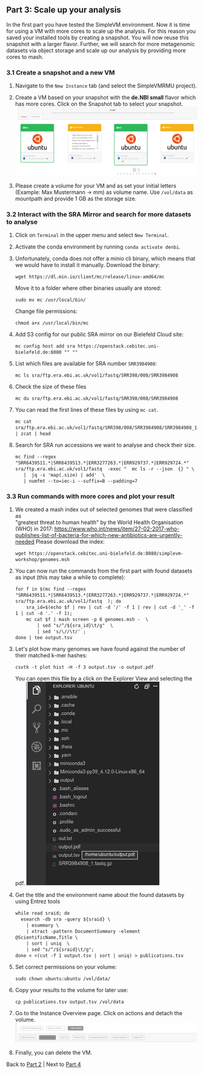 ## Part 3: Scale up your analysis

In the first part you have tested the SimpleVM environment. Now it is time
for using a VM with more cores to scale up the analysis. For this reason you 
saved your installed tools by creating a snapshot. You will now reuse
this snapshot with a larger flavor.
Further, we will search for more metagenomic datasets via object storage
and scale up our analysis by providing more cores to mash.

### 3.1 Create a snapshot and a new VM

1. Navigate to the `New Instance` tab (and select the SimpleVMRMU project).

2. Create a VM based on your snapshot with the **de.NBI small** flavor
   which has more cores. Click on the Snapshot tab to select your snapshot.
   ![](figures/startsnap.png)

3. Please create a volume for your VM and as set your 
   initial letters (Example: Max Mustermann -> mm) as volume name. 
   Use `/vol/data` as mountpath and provide 1 GB as the storage size.

### 3.2 Interact with the SRA Mirror and search for more datasets to analyse

1. Click on `Terminal` in the upper menu and select `New Terminal`.

2. Activate the conda environment by running `conda activate denbi`.

3. Unfortunately, conda does not offer a minio cli binary,
   which means that we would have to install it manually.
   Download the binary:
   ```
   wget https://dl.min.io/client/mc/release/linux-amd64/mc
   ```
   Move it to a folder where other binaries usually are stored:
   ```
   sudo mv mc /usr/local/bin/
   ```
   Change file permissions:
   ```
   chmod a+x /usr/local/bin/mc
   ```

4. Add S3 config for our public SRA mirror on our Bielefeld Cloud site:
   ```
   mc config host add sra https://openstack.cebitec.uni-bielefeld.de:8080 "" ""
   ```

5. List which files are available for SRA number `SRR3984908`:
   ```
   mc ls sra/ftp.era.ebi.ac.uk/vol1/fastq/SRR398/008/SRR3984908
   ```

6. Check the size of these files
   ```
   mc du sra/ftp.era.ebi.ac.uk/vol1/fastq/SRR398/008/SRR3984908
   ```

7. You can read the first lines of these files by using `mc cat`.
   ```
   mc cat sra/ftp.era.ebi.ac.uk/vol1/fastq/SRR398/008/SRR3984908/SRR3984908_1.fastq.gz | zcat | head
   ```

8. Search for SRA run accessions we want to analyse and check their size.
   ```
   mc find --regex "SRR6439511.*|SRR6439513.*|ERR3277263.*|ERR929737.*|ERR929724.*"  sra/ftp.era.ebi.ac.uk/vol1/fastq  -exec "  mc ls -r --json  {} " \
      |  jq -s 'map(.size) | add'  \
      | numfmt --to=iec-i --suffix=B --padding=7
   ```

### 3.3 Run commands with more cores and plot your result

1. We created a mash index out of selected genomes that were classified as  
   "greatest threat to human health" by the World Health Organisation (WHO)
   in 2017: https://www.who.int/news/item/27-02-2017-who-publishes-list-of-bacteria-for-which-new-antibiotics-are-urgently-needed 
   Please download the index:
   ```
   wget https://openstack.cebitec.uni-bielefeld.de:8080/simplevm-workshop/genomes.msh
   ```

2. You can now run the commands from the first part with found datasets as input (this may take a while to complete):
   ```
   for f in $(mc find --regex "SRR6439511.*|SRR6439513.*|ERR3277263.*|ERR929737.*|ERR929724.*" sra/ftp.era.ebi.ac.uk/vol1/fastq  ); do 
       sra_id=$(echo $f | rev | cut -d '/' -f 1 | rev | cut -d '_' -f 1 | cut -d '.' -f 1);
       mc cat $f | mash screen -p 8 genomes.msh -  \
           | sed "s/^/${sra_id}\t/g"  \
           | sed 's/\//\t/' ;
   done | tee output.tsv
   ```

3. Let's plot how many genomes we have found against the number of their matched k-mer hashes:
   ```
   csvtk -t plot hist -H -f 3 output.tsv -o output.pdf
   ```
   You can open this file by a click on the Explorer View and selecting the pdf. 
   ![](figures/openpdf.png)

4. Get the title and the environment name about the found datasets by using Entrez tools
   ```
   while read sraid; do  
     esearch -db sra -query ${sraid} \
       | esummary \
       | xtract -pattern DocumentSummary -element @ScientificName,Title \
       | sort | uniq  \
       | sed "s/^/${sraid}\t/g"; 
   done < <(cut -f 1 output.tsv | sort | uniq) > publications.tsv
   ```

5. Set correct permissions on your volume:
   ```
   sudo chown ubuntu:ubuntu /vol/data/
   ```

6. Copy your results to the volume for later use:
   ```
   cp publications.tsv output.tsv /vol/data
   ```

7. Go to the Instance Overview page. Click on actions and detach the volume.
   ![](figures/detachvolume.png)

8. Finally, you can delete the VM.

Back to [Part 2](part2.md) | Next to [Part 4](part4.md)
